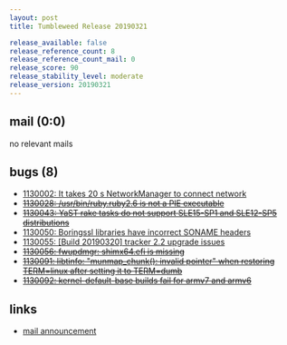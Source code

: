```yaml
---
layout: post
title: Tumbleweed Release 20190321

release_available: false
release_reference_count: 8
release_reference_count_mail: 0
release_score: 90
release_stability_level: moderate
release_version: 20190321
---
```


## mail (0:0)

no relevant mails

## bugs (8)

<!--more-->

- [1130002: It takes 20 s NetworkManager to connect network](https://bugzilla.opensuse.org/show_bug.cgi?id=1130002)
- ~~[1130028: /usr/bin/ruby.ruby2.6 is not a PIE executable](https://bugzilla.opensuse.org/show_bug.cgi?id=1130028)~~
- ~~[1130043: YaST rake tasks do not support SLE15-SP1 and SLE12-SP5 distributions](https://bugzilla.opensuse.org/show_bug.cgi?id=1130043)~~
- [1130050: Boringssl libraries have incorrect SONAME headers](https://bugzilla.opensuse.org/show_bug.cgi?id=1130050)
- [1130055: \[Build 20190320\] tracker 2.2 upgrade issues](https://bugzilla.opensuse.org/show_bug.cgi?id=1130055)
- ~~[1130056: fwupdmgr: shimx64.efi is missing](https://bugzilla.opensuse.org/show_bug.cgi?id=1130056)~~
- ~~[1130091: libtinfo: "munmap_chunk(): invalid pointer" when restoring TERM=linux after setting it to TERM=dumb](https://bugzilla.opensuse.org/show_bug.cgi?id=1130091)~~
- ~~[1130092: kernel-default-base builds fail for armv7 and armv6](https://bugzilla.opensuse.org/show_bug.cgi?id=1130092)~~



## links

- [mail announcement](https://lists.opensuse.org/opensuse-factory/2019-03/msg00331.html)
